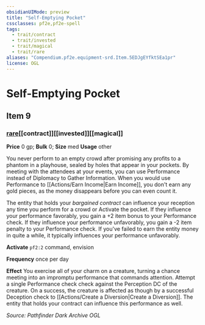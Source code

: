 ```yaml
---
obsidianUIMode: preview
title: "Self-Emptying Pocket"
cssclasses: pf2e,pf2e-spell
tags:
  - trait/contract
  - trait/invested
  - trait/magical
  - trait/rare
aliases: "Compendium.pf2e.equipment-srd.Item.5EDJgEYfktSEa1pr"
license: OGL
---
```

# Self-Emptying Pocket
## Item 9
### [rare](rare.md "Rare Rarity Trait")[[contract]][[invested]][[magical]]


**Price** 0 gp; 
**Bulk** 0; **Size** med
**Usage** other

You never perform to an empty crowd after promising any profits to a phantom in a playhouse, sealed by holes that appear in your pockets. By meeting with the attendees at your events, you can use Performance instead of Diplomacy to Gather Information. When you would use Performance to [[Actions/Earn Income|Earn Income]], you don't earn any gold pieces, as the money disappears before you can even count it.

The entity that holds your _bargained contract_ can influence your reception any time you perform for a crowd or Activate the pocket. If they influence your performance favorably, you gain a +2 item bonus to your Performance check. If they influence your performance unfavorably, you gain a -2 item penalty to your Performance check. If you've failed to earn the entity money in quite a while, it typically influences your performance unfavorably.

**Activate** `pf2:2` command, envision

**Frequency** once per day

**Effect** You exercise all of your charm on a creature, turning a chance meeting into an impromptu performance that commands attention. Attempt a single Performance check check against the Perception DC of the creature. On a success, the creature is affected as though by a successful Deception check to [[Actions/Create a Diversion|Create a Diversion]]. The entity that holds your contract can influence this performance as well.

*Source: Pathfinder Dark Archive*
*OGL*